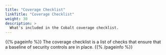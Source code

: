 ```yaml
---
title: "Coverage Checklist"
linkTitle: "Coverage Checklist"
weight: 30
description: >
  What's included in the Cobalt coverage checklist.
---
```


{{% pageinfo %}}
The coverage checklist is a list of checks that ensure that a baseline of security controls are in place.
{{% /pageinfo %}}
